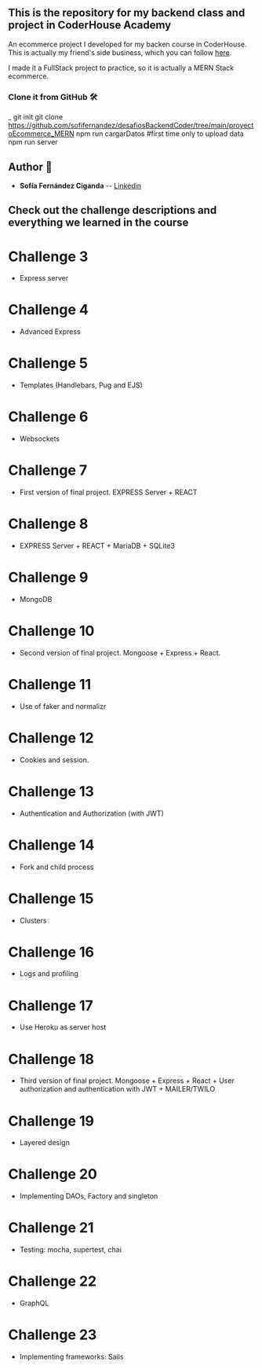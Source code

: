 ## This is the repository for my backend class and project in CoderHouse Academy

An ecommerce project I developed for my backen course in CoderHouse. This is actually my friend's side business, which you can follow [here](https://www.instagram.com/ringo.orfebreria/?hl=es).

I made it a FullStack project to practice, so it is actually a MERN Stack ecommerce.

### Clone it from GitHub :hammer_and_wrench:

\_
git init
git clone https://github.com/sofifernandez/desafiosBackendCoder/tree/main/proyectoEcommerce_MERN
npm run cargarDatos #first time only to upload data
npm run server

## Author :nail_care:

- **Sofía Fernández Ciganda** -- [Linkedin](https://www.linkedin.com/in/sof%C3%ADa-fern%C3%A1ndez-ciganda-76986042/)

## Check out the challenge descriptions and everything we learned in the course

# Challenge 3

- Express server

# Challenge 4

- Advanced Express

# Challenge 5

- Templates (Handlebars, Pug and EJS)

# Challenge 6

- Websockets

# Challenge 7

- First version of final project. EXPRESS Server + REACT

# Challenge 8

- EXPRESS Server + REACT + MariaDB + SQLite3

# Challenge 9

- MongoDB

# Challenge 10

- Second version of final project. Mongoose + Express + React.

# Challenge 11

- Use of faker and normalizr

# Challenge 12

- Cookies and session.

# Challenge 13

- Authentication and Authorization (with JWT)

# Challenge 14

- Fork and child process

# Challenge 15

- Clusters

# Challenge 16

- Logs and profiling

# Challenge 17

- Use Heroku as server host

# Challenge 18

- Third version of final project. Mongoose + Express + React + User authorization and authentication with JWT + MAILER/TWILO

# Challenge 19

- Layered design

# Challenge 20

- Implementing DAOs, Factory and singleton

# Challenge 21

- Testing: mocha, supertest, chai

# Challenge 22

- GraphQL

# Challenge 23

- Implementing frameworks: Sails
